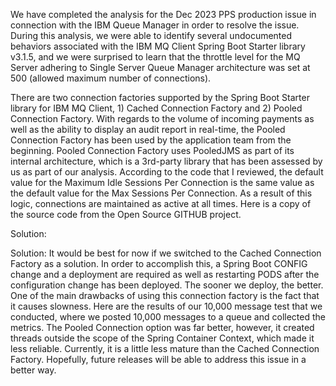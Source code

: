 We have completed the analysis for the Dec 2023 PPS production issue in connection with the IBM Queue Manager in order to resolve the issue. During this analysis, we were able to identify several undocumented behaviors associated with the IBM MQ Client Spring Boot Starter library v3.1.5, and we were surprised to learn that the throttle level for the MQ Server adhering to Single Server Queue Manager architecture was set at 500 (allowed maximum number of connections).

There are two connection factories supported by the Spring Boot Starter library for IBM MQ Client, 1) Cached Connection Factory and 2) Pooled Connection Factory. With regards to the volume of incoming payments as well as the ability to display an audit report in real-time, the Pooled Connection Factory has been used by the application team from the beginning. Pooled Connection Factory uses PooledJMS as part of its internal architecture, which is a 3rd-party library that has been assessed by us as part of our analysis. According to the code that I reviewed, the default value for the Maximum Idle Sessions Per Connection is the same value as the default value for the Max Sessions Per Connection. As a result of this logic, connections are maintained as active at all times. Here is a copy of the source code from the Open Source GITHUB project.

Solution:

Solution:
It would be best for now if we switched to the Cached Connection Factory as a solution. In order to accomplish this, a Spring Boot CONFIG change and a deployment are required as well as restarting PODS after the configuration change has been deployed. The sooner we deploy, the better. One of the main drawbacks of using this connection factory is the fact that it causes slowness.
Here are the results of our 10,000 message test that we conducted, where we posted 10,000 messages to a queue and collected the metrics. The Pooled Connection option was far better, however, it created threads outside the scope of the Spring Container Context, which made it less reliable. Currently, it is a little less mature than the Cached Connection Factory. Hopefully, future releases will be able to address this issue in a better way.